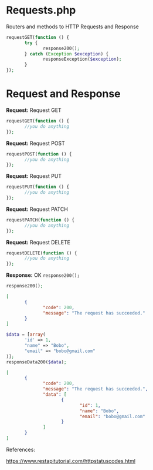 # Requests.php
Routers and methods to HTTP Requests and Response

```php
requestGET(function () {
       try {
              response200();
       } catch (Exception $exception) {
              responseException($exception);
       }
});
```

# Request and Response

**Request:** Request GET

```php
requestGET(function () {
       //you do anything
});
```

**Request:** Request POST

```php
requestPOST(function () {
       //you do anything
});
```

**Request:** Request PUT

```php
requestPUT(function () {
       //you do anything
});
```

**Request:** Request PATCH

```php
requestPATCH(function () {
       //you do anything
});
```

**Request:** Request DELETE

```php
requestDELETE(function () {
       //you do anything
});
```

**Response:** OK `response200();`

```php
response200();
```

```json
[
       {
              "code": 200,
              "message": "The request has succeeded."
       }
]
```

```php
$data = [array(
       'id' => 1,
       "name" => "Bobo",
       "email" => "bobo@gmail.com"
)];
responseData200($data);
```

```json
[
       {
              "code": 200,
              "message": "The request has succeeded.",
              "data": [
                     {
                            "id": 1,
                            "name": "Bobo",
                            "email": "bobo@gmail.com"
                     }
              ]
       }
]
```


References:

https://www.restapitutorial.com/httpstatuscodes.html

